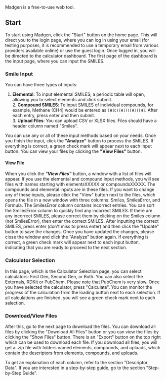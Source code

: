Madgen is a free-to-use web tool.

## Start
To start using Madgen, click the "Start" button on the home page. This will direct you to the login page, where you can log in using your email (for testing purposes, it is recommended to use a temporary email from various providers available online) or use the guest login. Once logged in, you will be directed to the calculator dashboard. The first page of the dashboard is the input page, where you can input the SMILES.

### Smile Input
You can have three types of inputs:
<br>
1. **Elemental**: To input elemental SMILES, a periodic table will open, allowing you to select elements and click submit.
<br>2. **Compound SMILES**: To input SMILES of individual compounds, for example, Methane (CH4) would be entered as `[H]C([H])([H])[H]`. After each entry, press enter and then submit.
<br>3. **Upload Files**: You can upload CSV or XLSX files. Files should have a header column named "Smiles".

You can use any or all of these input methods based on your needs. Once you finish the input, click the **"Analyze"** button to process the SMILES.
If everything is correct, a green check mark will appear next to each input button. You can view your files by clicking the **"View Files"** button.

#### View File 
When you click the ***"View Files"*** button, a window with a list of files will appear. If you use the elemental and compound input methods, you will see files with names starting with elementsXXXXX or compoundsXXXXX. 
The compounds and elemental inputs are in these files. If you want to change any of these inputs, please click the "View" button next to the files, which opens the file in a new window with three columns: Smiles, SmilesError, and Formula. The SmilesError column contains incorrect entries. You can sort the SmilesError column to quickly find any incorrect SMILES. If there are any incorrect SMILES, please correct them by clicking on the Smiles column (not SmilesError), then enter the correct SMILES. After inputting the correct SMILES, press enter (don't miss to press enter) and then click the "Update" button to save the changes. Once you have updated the changes, please close the window and click the "Analyze" button again. If everything is correct, a green check mark will appear next to each input button, indicating that you are ready to proceed to the next section.
### Calculator Selection
In this page, which is the Calculator Selection page, you can select calculators: First Gen, Second Gen, or Both. You can also select the Externals, RDKit or PubChem. Please note that PubChem is very slow. Once you have selected the calculator, press "Calculate". You can monitor the progress of the calculation from the loading button next to each selection. If all calculations are finished, you will see a green check mark next to each selection.

### Download/View Files
After this, go to the next page to download the files. You can download all files by clicking the "Download All Files" button or you can view the files by clicking the "Show Files" button. There is an "Export" button on the top right which can be used to download each file. If you download all files, you will get a .zip file with folders named elements, compounds, and uploads, which contain the descriptors from elements, compounds, and uploads.

To get an explanation of each column, refer to the section "Descriptor Data". If you are interested in a step-by-step guide, go to the section "Step-by-Step Guide".